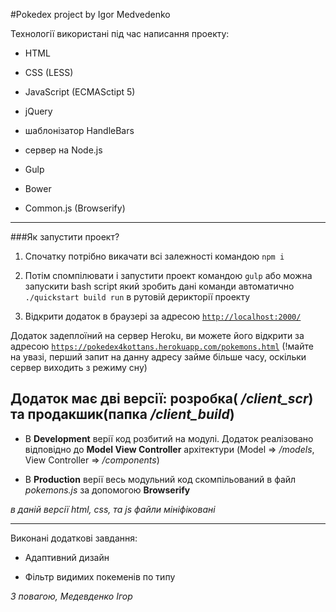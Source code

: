 #Pokedex project by Igor Medvedenko


Технології використані під час написання проекту:

* HTML

* CSS (LESS)

* JavaScript (ECMASctipt 5)

* jQuery

* шаблонізатор HandleBars

* сервер на Node.js

* Gulp

* Bower

* Common.js (Browserify)

**  ** ** ** **  ***  ** 

###Як запустити проект?

1. Спочатку потрібно викачати всі залежності командою `npm i`

2. Потім спомпілювати і запустити проект командою `gulp` або можна запускити bash script який зробить дані команди автоматично `./quickstart build run` в рутовій дерикторії проекту

3. Відкрити додаток в браузері за адресою [`http://localhost:2000/`](http://localhost:2000/)


Додаток задеплоїний на сервер Heroku, ви можете його відкрити за адресою  [`https://pokedex4kottans.herokuapp.com/pokemons.html`](https://pokedex4kottans.herokuapp.com/pokemons.html) (!майте на увазі, перший запит на данну адресу займе більше часу, оскільки сервер виходить з режиму сну)



## Додаток має дві версії: розробка( */client_scr*) та продакшик(папка */client_build*)

+ В **Development** верії код розбитий на модулі. Додаток реалізовано відповідно до **Model View Controller** архітектури (Model => */models*, View Controller => */components*)


+ В **Production** верії весь модульний код скомпільований в файл *pokemons.js* за допомогою **Browserify**

*в даній версії html, css, та js файли  мініфіковані*

******

Виконані додаткові завдання:

* Адаптивний дизайн

* Фільтр видимих покеменів по типу



*З повагою, Медевденко Ігор*


